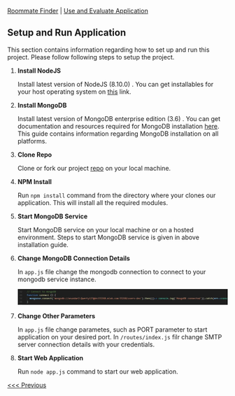 [Roommate Finder](../README.md) | [Use and Evaluate Application](/docs/Use.md)

Setup and Run Application
----------------------------------

This section contains information regarding how to set up and run this project. Please follow following steps to setup the project.

1. **Install NodeJS**

    Install latest version of NodeJS (8.10.0) . You can get installables for your host operating system on [this](https://nodejs.org/en/download/) link.

2. **Install MongoDB**

    Install latest version of MongoDB enterprise edition (3.6) . You can get documentation and resources required for MongoDB installation [here](https://docs.mongodb.com/manual/installation/). This guide contains information regarding MongoDB installation on all platforms.

3. **Clone Repo**

    Clone or fork our project [repo](https://github.com/Aishwarya2/RoommateFinder) on your local machine.

4. **NPM Install**

    Run `npm install` command from the directory where your clones our application. This will install all the required modules.

5. **Start MongoDB Service**

    Start MongoDB service on your local machine or on a hosted environment. Steps to start MongoDB service is given in above installation guide.

6. **Change MongoDB Connection Details**

    In `app.js` file change the mongodb connection to connect to your mongodb service instance.

    ![Home Page](/docs/screenshots/mongo_conn.jpeg?raw=true "Home Page")

7. **Change Other Parameters**

    In `app.js` file change parametes, such as PORT parameter to start application on your desired port. In `/routes/index.js` filr change SMTP server connection details with your credentials.

6. **Start Web Application**

    Run `node app.js` command to start our web application.

[<<< Previous](/docs/Use.md)